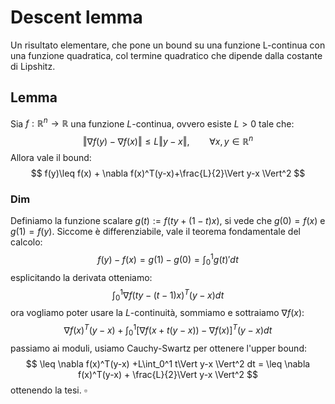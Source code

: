 # Descent lemma
Un risultato elementare, che pone un bound su una funzione L-continua con una funzione quadratica, col termine quadratico che dipende dalla costante di Lipshitz.
## Lemma 
Sia $f : \mathbb{R}^n \to \mathbb{R}$ una funzione $L$-continua, ovvero esiste $L > 0$ tale che:
$$
\Vert \nabla f(y)-\nabla f(x)\Vert \leq L \Vert y-x\Vert, \qquad \forall x,y \in \mathbb{R}^n
$$
Allora vale il bound:
$$
f(y)\leq f(x) + \nabla f(x)^T(y-x)+\frac{L}{2}\Vert y-x \Vert^2
$$
### Dim 
Definiamo la funzione scalare $g(t) := f(ty + (1-t)x)$, si vede che $g(0)=f(x)$ e $g(1)=f(y)$. Siccome è differenziabile, vale il teorema fondamentale del calcolo:
$$
f(y)-f(x)=g(1)-g(0)=\int_0^1 g(t)'dt
$$
esplicitando la derivata otteniamo:
$$
\int_0^1 \nabla f(ty - (t-1)x)^T(y-x)dt
$$
ora vogliamo poter usare la $L$-continuità, sommiamo e sottraiamo $\nabla f(x)$:
$$
\nabla f(x)^T(y-x)+\int_0^1 [\nabla f(x+t(y-x)) -\nabla f(x)]^T(y-x)dt
$$
passiamo ai moduli, usiamo Cauchy-Swartz per ottenere l'upper bound:
$$
\leq \nabla f(x)^T(y-x) +L\int_0^1 t\Vert y-x \Vert^2 dt =  \leq \nabla f(x)^T(y-x) + \frac{L}{2}\Vert y-x \Vert^2
$$
ottenendo la tesi. $\square$
